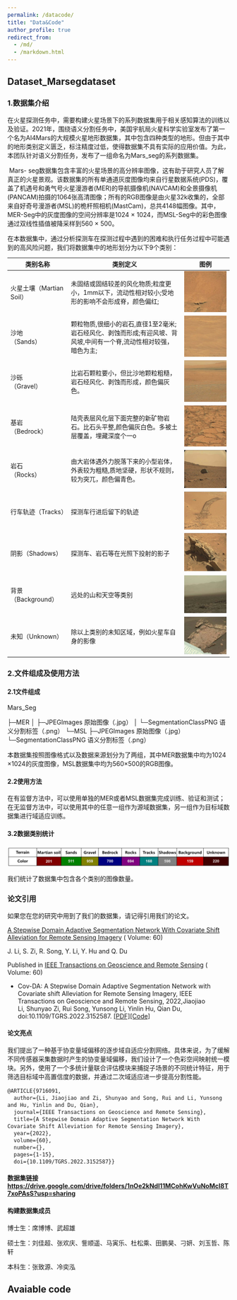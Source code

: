 ```yaml
---
permalink: /datacode/
title: "Data&Code"
author_profile: true
redirect_from: 
  - /md/
  - /markdown.html
---
```


## Dataset_Marsegdataset

### 1.数据集介绍

​	在火星探测任务中，需要构建火星场景下的系列数据集用于相关感知算法的训练以及验证。2021年，围绕语义分割任务中，美国宇航局火星科学实验室发布了第一个名为AI4Mars的大规模火星地形数据集，其中包含四种类型的地形。但由于其中的地形类别定义匮乏，标注精度过低，使得数据集不具有实际的应用价值。为此，本团队针对语义分割任务，发布了一组命名为Mars_seg的系列数据集。

​	Mars- seg数据集包含丰富的火星场景的高分辨率图像，这有助于研究人员了解真正的火星景观。该数据集的所有单通道灰度图像均来自行星数据系统(PDS)，覆盖了机遇号和勇气号火星漫游者(MER)的导航摄像机(NAVCAM)和全景摄像机(PANCAM)拍摄的1064张高清图像；所有的RGB图像是由火星32k收集的，全部来自好奇号漫游者(MSL)的桅杆照相机(MastCam)，总共4148幅图像。其中，MER-Seg中的灰度图像的空间分辨率是1024 × 1024，而MSL-Seg中的彩色图像通过双线性插值被降采样到560 × 500。

​	在本数据集中，通过分析探测车在探测过程中遇到的困难和执行任务过程中可能遇到的高风险问题，我们将数据集中的地形划分为以下9个类别：

| 类别名称                 | 类别定义                                                     | 图例                                                         |
| ------------------------ | ------------------------------------------------------------ | ------------------------------------------------------------ |
| 火星土壤（Martian Soil） | 未固结或固结较差的风化物质;粒度更小，1mm以下，流动性相对较小;受地形的影响不会形成脊，颜色偏红; | <img src=".\images/pic\exm1.png" alt="image-20220507173101076" style="zoom:50%;" /> |
| 沙地<br />（Sands）      | 颗粒物质,很细小的岩石,直径1至2毫米;岩石经风化、剥蚀而形成;有迎风坡、背风坡,中间有一个脊,流动性相对较强，暗色为主; | <img src=".\images/pic\image-20220507173119751.png" alt="image-20220507173119751" style="zoom:50%;" /> |
| 沙砾<br />（Gravel）     | 比岩石颗粒要小，但比沙地颗粒粗糙，岩石经风化、剥蚀而形成，颜色偏灰色。 | <img src=".\images/pic\image-20220507173131095.png" alt="image-20220507173131095" style="zoom:50%;" /> |
| 基岩<br />（Bedrock）    | 陆壳表层风化层下面完整的新矿物岩石。比石头平整,颜色偏灰白色。多被土层覆盖，埋藏深度个一o | <img src=".\images/pic\image-20220507173200263.png" alt="image-20220507173200263" style="zoom:50%;" /> |
| 岩石<br />（Rocks）      | 由大岩体遇外力脱落下来的小型岩体，外表较为粗糙,质地坚硬，形状不规则，较为突兀，颜色偏青色。 | <img src=".\images/pic\image-20220507173213432.png" alt="image-20220507173213432" style="zoom:50%;" /> |
| 行车轨迹（Tracks）       | 探测车行进后留下的轨迹                                       | <img src=".\images/pic\image-20220507173226008.png" alt="image-20220507173226008" style="zoom:50%;" /> |
| 阴影（Shadows）          | 探测车、岩石等在光照下投射的影子                             | <img src=".\images/pic\image-20220507173246046.png" alt="image-20220507173246046" style="zoom:50%;" /> |
| 背景（Background）       | 远处的山和天空等类别                                         | <img src=".\images/pic\image-20220507173257502.png" alt="image-20220507173257502" style="zoom:50%;" /> |
| 未知（Unknown）          | 除以上类别的未知区域，例如火星车自身的影像                   | <img src=".\images/pic\image-20220507173311377.png" alt="image-20220507173311377" style="zoom:50%;" /> |



### **2.文件组成**及使用方法

#### 2.1文件组成

Mars_Seg

├─MER
│  ├─JPEGImages	原始图像（.jpg）
│  └─SegmentationClassPNG	语义分割标签（.png）
└─MSL
    ├─JPEGImages	原始图像（.jpg）
    └─SegmentationClassPNG	语义分割标签（.png）

​	本数据集按照图像格式以及数据来源划分为了两组，其中MER数据集中均为1024 ×1024的灰度图像，MSL数据集中均为560×500的RGB图像。

#### 2.2使用方法

在有监督方法中，可以使用单独的MER或者MSL数据集完成训练、验证和测试；在无监督方法中，可以使用其中的任意一组作为源域数据集，另一组作为目标域数据集进行域适应训练。

#### 3.2数据类别统计

<img src=".\images/pic\counter.png" alt="image-20220507173246046" style="zoom:50%;" />

我们统计了数据集中包含各个类别的图像数量。



### 论文引用

如果您在您的研究中用到了我们的数据集，请记得引用我们的论文。

[A Stepwise Domain Adaptive Segmentation Network With Covariate Shift Alleviation for Remote Sensing Imagery](https://ieeexplore.ieee.org/document/9716091 ) ( Volume: 60)

J. Li, S. Zi, R. Song, Y. Li, Y. Hu and Q. Du

Published in [IEEE Transactions on Geoscience and Remote Sensing](https://ieeexplore.ieee.org/xpl/RecentIssue.jsp?punumber=36) ( Volume: 60)

- Cov-DA: A Stepwise Domain Adaptive Segmentation Network with Covariate shift Alleviation for Remote Sensing Imagery, IEEE Transactions on Geoscience and Remote Sensing, 2022,Jiaojiao Li, Shunyao Zi, Rui Song, Yunsong Li, Yinlin Hu, Qian Du, doi:10.1109/TGRS.2022.3152587. [[PDF]](https://ieeexplore.ieee.org/document/9716091)[[Code]](https://github.com/KL-Ding/TGRS-Cov_DA)

#### 论文亮点

​	我们提出了一种基于协变量域偏移的逐步域自适应分割网络。具体来说，为了缓解不同传感器采集数据时产生的协变量域偏移，我们设计了一个色彩空间映射统一模块。另外，使用了一个多统计量联合评估模块来捕捉子场景的不同统计特征，用于筛选目标域中高置信度的数据，并通过二次域适应进一步提高分割性能。

```
@ARTICLE{9716091,
  author={Li, Jiaojiao and Zi, Shunyao and Song, Rui and Li, Yunsong and Hu, Yinlin and Du, Qian},
  journal={IEEE Transactions on Geoscience and Remote Sensing}, 
  title={A Stepwise Domain Adaptive Segmentation Network With Covariate Shift Alleviation for Remote Sensing Imagery}, 
  year={2022},
  volume={60},
  number={},
  pages={1-15},
  doi={10.1109/TGRS.2022.3152587}}
```

#### 数据集链接 https://drive.google.com/drive/folders/1nOe2kNdI11MCohKwVuNoMcl8T7xoPAsS?usp=sharing

#### 构建数据集成员

博士生：席博博、武超雄

硕士生：刘佳超、张欢庆、訾顺遥、马寅乐、杜松乘、田鹏昊、刁妍、刘玉哲、陈轩

本科生：张致源、冷奕泓


## Avaiable code

